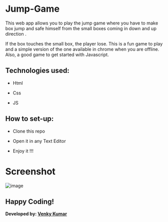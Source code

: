 # Jump-Game

 This web app allows you to play the jump game where you have to make box jump and safe himself from the small boxes coming in down and up direction . 
 
 If the box touches the small box, the player lose. This is a fun game to play and a simple version of the one available in chrome when you are offline. Also, a good game to get started with Javascript.

## Technologies used:

- Html

- Css

- JS

## How to set-up:

- Clone this repo

- Open it in any Text Editor

- Enjoy it !!!

# Screenshot 

![image](https://user-images.githubusercontent.com/64858573/124364202-8bc5d700-dc5d-11eb-94df-5aa4311c1a63.png)

## Happy Coding!

<strong>Developed by: <a href="https://github.com/BoddepallyVenkatesh06">Venky Kumar</a>
